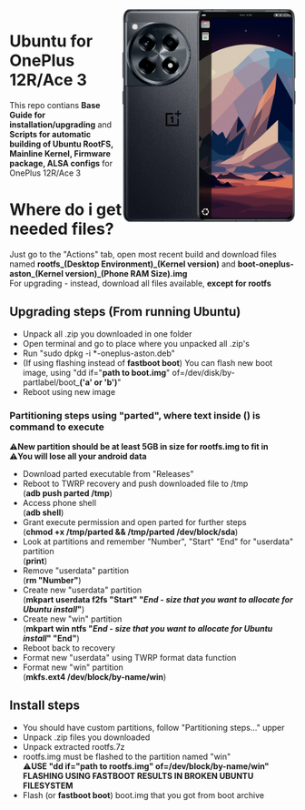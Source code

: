 <img align="right" src="ubnt.png" width="305" alt="Ubuntu 24.10 Running On A OnePlus Ace 3">

# Ubuntu for OnePlus 12R/Ace 3
This repo contians **Base Guide for installation/upgrading** and **Scripts for automatic building of Ubuntu RootFS, Mainline Kernel, Firmware package, ALSA configs** for OnePlus 12R/Ace 3

# Where do i get needed files?
Just go to the "Actions" tab, open most recent build and download files named **rootfs_(Desktop Environment)_(Kernel version)** and **boot-oneplus-aston_(Kernel version)_(Phone RAM Size).img**
<br>For upgrading - instead, download all files available, **except for rootfs**

## Upgrading steps (From running Ubuntu)
- Unpack all .zip you downloaded in one folder
- Open terminal and go to place where you unpacked all .zip's
- Run "sudo dpkg -i *-oneplus-aston.deb"
- (If using flashing instead of **fastboot boot**) You can flash new boot image, using "dd if="**path to boot.img**" of=/dev/disk/by-partlabel/boot_**('a' or 'b')**"
- Reboot using new image

### Partitioning steps using "parted", where text inside () is command to execute
⚠️**New partition should be at least 5GB in size for rootfs.img to fit in**
<br>⚠️**You will lose all your android data**
 - Download parted executable from "Releases"
 - Reboot to TWRP recovery and push downloaded file to /tmp <br>(**adb push parted /tmp**)
 - Access phone shell <br>(**adb shell**)
 - Grant execute permission and open parted for further steps<br>(**chmod +x /tmp/parted && /tmp/parted /dev/block/sda**)
 - Look at partitions and remember "Number", "Start" "End" for "userdata" partition <br>(**print**)
 - Remove "userdata" partition <br>(**rm "Number"**)
 - Create new "userdata" partition <br>(**mkpart userdata f2fs "Start" "*End - size that you want to allocate for Ubuntu install*"**)
 - Create new "win" partition <br>(**mkpart win ntfs "*End - size that you want to allocate for Ubuntu install*" "End"**)
 - Reboot back to recovery
 - Format new "userdata" using TWRP format data function
 - Format new "win" partition <br>(**mkfs.ext4 /dev/block/by-name/win**)
  
## Install steps
- You should have custom partitions, follow "Partitioning steps..." upper
- Unpack .zip files you downloaded
- Unpack extracted rootfs.7z
- rootfs.img must be flashed to the partition named "win"
<br>⚠️**USE "dd if="path to rootfs.img" of=/dev/block/by-name/win"
<br>  FLASHING USING FASTBOOT RESULTS IN BROKEN UBUNTU FILESYSTEM**
- Flash (or **fastboot boot**) boot.img that you got from boot archive
  


